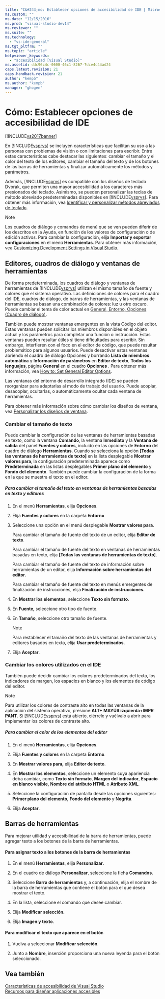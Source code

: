 ```yaml
---
title: "C&#243;mo: Establecer opciones de accesibilidad de IDE | Microsoft Docs"
ms.custom: ""
ms.date: "12/15/2016"
ms.prod: "visual-studio-dev14"
ms.reviewer: ""
ms.suite: ""
ms.technology: 
  - "vs-ide-general"
ms.tgt_pltfrm: ""
ms.topic: "article"
helpviewer_keywords: 
  - "accesibilidad [Visual Studio]"
ms.assetid: ddc96c4c-0600-46c1-8267-7dce4c44ad24
caps.latest.revision: 21
caps.handback.revision: 21
author: "kempb"
ms.author: "kempb"
manager: "ghogen"
---
```

# C&#243;mo: Establecer opciones de accesibilidad de IDE
[!INCLUDE[vs2017banner](../../code-quality/includes/vs2017banner.md)]

En [!INCLUDE[vsprvs](../../code-quality/includes/vsprvs_md.md)] se incluyen características que facilitan su uso a las personas con problemas de visión o con limitaciones para escribir.  Entre estas características cabe destacar las siguientes: cambiar el tamaño y el color del texto de los editores, cambiar el tamaño del texto y de los botones de las barras de herramientas y finalizar automáticamente los métodos y parámetros.  
  
 Además, [!INCLUDE[vsprvs](../../code-quality/includes/vsprvs_md.md)] es compatible con los diseños de teclado Dvorak, que permiten una mayor accesibilidad a los caracteres más presionados del teclado.  Asimismo, se pueden personalizar las teclas de método abreviado predeterminadas disponibles en [!INCLUDE[vsprvs](../../code-quality/includes/vsprvs_md.md)].  Para obtener más información, vea [Identificar y personalizar métodos abreviados de teclado](../../ide/identifying-and-customizing-keyboard-shortcuts-in-visual-studio.md).  
  
> [!NOTE]
>  Los cuadros de diálogo y comandos de menú que se ven pueden diferir de los descritos en la Ayuda, en función de los valores de configuración o de edición activos.  Para cambiar la configuración, elija **Importar y exportar configuraciones** en el menú **Herramientas**.  Para obtener más información, vea [Customizing Development Settings in Visual Studio](http://msdn.microsoft.com/es-es/22c4debb-4e31-47a8-8f19-16f328d7dcd3).  
  
## Editores, cuadros de diálogo y ventanas de herramientas  
 De forma predeterminada, los cuadros de diálogo y ventanas de herramientas de [!INCLUDE[vsprvs](../../code-quality/includes/vsprvs_md.md)] utilizan el mismo tamaño de fuente y colores que el sistema operativo.  Las definiciones de colores para el cuadro del IDE, cuadros de diálogo, de barras de herramientas, y las ventanas de herramientas se basan una combinación de colores: luz u otro oscuro.  Puede cambiar el tema de color actual en [General, Entorno, Opciones \(Cuadro de diálogo\)](../../ide/reference/general-environment-options-dialog-box.md).  
  
 También puede mostrar ventanas emergentes en la vista Código del editor.  Estas ventanas pueden solicitar los miembros disponibles en el objeto actual y los parámetros para completar una función o instrucción.  Estas ventanas pueden resultar útiles si tiene dificultades para escribir.  Sin embargo, interfieren con el foco en el editor de código, que puede resultar problemático para algunos usuarios.  Puede desactivar estas ventanas abriendo el cuadro de diálogo Opciones y borrando **Lista de miembros automática** y **Información de parámetros** en **Editor de texto**, **Todos los lenguajes**, página **General** en el cuadro **Opciones** .  Para obtener más información, vea [How to: Set General Editor Options](http://msdn.microsoft.com/es-es/704e4a7b-2162-4bed-8a47-f4f6ffec98c2).  
  
 Las ventanas del entorno de desarrollo integrado \(IDE\) se pueden reorganizar para adaptarlas al modo de trabajo del usuario.  Puede acoplar, desacoplar, ocultarlas, o automáticamente ocultar cada ventana de herramientas.  
  
 Para obtener más información sobre cómo cambiar los diseños de ventana, vea [Personalizar los diseños de ventana](../../ide/customizing-window-layouts-in-visual-studio.md).  
  
### Cambiar el tamaño de texto  
 Puede cambiar la configuración de las ventanas de herramientas basadas en texto, como la ventana **Comando**, la ventana **Inmediato** y la **Ventana de salida** del panel **Fuentes y colores**, incluido en las opciones de **Entorno** del cuadro de diálogo **Herramientas**.  Cuando se selecciona la opción **\[Todas las ventanas de herramientas de texto\]** en la lista desplegable **Mostrar valores para**, la configuración predeterminada aparece como **Predeterminada** en las listas desplegables **Primer plano del elemento** y **Fondo del elemento**.  También puede cambiar la configuración de la forma en la que se muestra el texto en el editor.  
  
##### Para cambiar el tamaño del texto en ventanas de herramientas basadas en texto y editores  
  
1.  En el menú **Herramientas**, elija **Opciones**.  
  
2.  Elija **Fuentes y colores** en la carpeta **Entorno**.  
  
3.  Seleccione una opción en el menú desplegable **Mostrar valores para**.  
  
     Para cambiar el tamaño de fuente del texto de un editor, elija **Editor de texto**.  
  
     Para cambiar el tamaño de fuente del texto en ventanas de herramientas basadas en texto, elija **\[Todas las ventanas de herramientas de texto\]**.  
  
     Para cambiar el tamaño de fuente del texto de información sobre herramientas de un editor, elija **Información sobre herramientas del editor**.  
  
     Para cambiar el tamaño de fuente del texto en menús emergentes de finalización de instrucciones, elija **Finalización de instrucciones**.  
  
4.  En **Mostrar los elementos**, seleccione **Texto sin formato**.  
  
5.  En **Fuente**, seleccione otro tipo de fuente.  
  
6.  En **Tamaño**, seleccione otro tamaño de fuente.  
  
    > [!NOTE]
    >  Para restablecer el tamaño del texto de las ventanas de herramientas y editores basados en texto, elija **Usar predeterminados**.  
  
7.  Elija **Aceptar**.  
  
### Cambiar los colores utilizados en el IDE  
 También puede decidir cambiar los colores predeterminados del texto, los indicadores de margen, los espacios en blanco y los elementos de código del editor.  
  
> [!NOTE]
>  Para utilizar los colores de contraste alto en todas las ventanas de la aplicación del sistema operativo, presione **ALT\+ MAYÚS izquierda\+IMPR PANT**.  Si [!INCLUDE[vsprvs](../../code-quality/includes/vsprvs_md.md)] está abierto, ciérrelo y vuélvalo a abrir para implementar los colores de contraste alto.  
  
##### Para cambiar el color de los elementos del editor  
  
1.  En el menú **Herramientas**, elija **Opciones**.  
  
2.  Elija **Fuentes y colores** en la carpeta **Entorno**.  
  
3.  En **Mostrar valores para**, elija **Editor de texto**.  
  
4.  En **Mostrar los elementos**, seleccione un elemento cuya apariencia deba cambiar, como **Texto sin formato**, **Margen del indicador**, **Espacio en blanco visible**, **Nombre del atributo HTML** o **Atributo XML**.  
  
5.  Seleccione la configuración de pantalla desde las opciones siguientes: **Primer plano del elemento**, **Fondo del elemento** y **Negrita**.  
  
6.  Elija **Aceptar**.  
  
## Barras de herramientas  
 Para mejorar utilidad y accesibilidad de la barra de herramientas, puede agregar texto a los botones de la barra de herramientas.  
  
#### Para asignar texto a los botones de la barra de herramientas  
  
1.  En el menú **Herramientas**, elija **Personalizar**.  
  
2.  En el cuadro de diálogo **Personalizar**, seleccione la ficha **Comandos**.  
  
3.  Seleccione **Barra de herramientas** y, a continuación, elija el nombre de la barra de herramientas que contiene el botón para el que desea mostrar el texto.  
  
4.  En la lista, seleccione el comando que desee cambiar.  
  
5.  Elija **Modificar selección**.  
  
6.  Elija **Imagen y texto**.  
  
#### Para modificar el texto que aparece en el botón  
  
1.  Vuelva a seleccionar **Modificar selección**.  
  
2.  Junto a **Nombre**, inserción proporciona una nueva leyenda para el botón seleccionado.  
  
## Vea también  
 [Características de accesibilidad de Visual Studio](../../ide/reference/accessibility-features-of-visual-studio.md)   
 [Recursos para diseñar aplicaciones accesibles](../../ide/reference/resources-for-designing-accessible-applications.md)